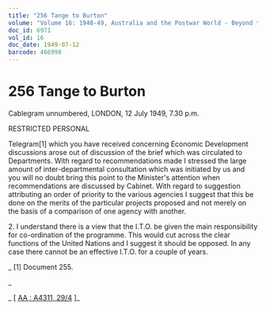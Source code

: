 ```yaml
---
title: "256 Tange to Burton"
volume: "Volume 16: 1948-49, Australia and the Postwar World - Beyond the Region"
doc_id: 6971
vol_id: 16
doc_date: 1949-07-12
barcode: 466998
---
```


# 256 Tange to Burton

Cablegram unnumbered, LONDON, 12 July 1949, 7.30 p.m.

RESTRICTED PERSONAL

Telegram[1] which you have received concerning Economic Development discussions arose out of discussion of the brief which was circulated to Departments. With regard to recommendations made I stressed the large amount of inter-departmental consultation which was initiated by us and you will no doubt bring this point to the Minister's attention when recommendations are discussed by Cabinet. With regard to suggestion attributing an order of priority to the various agencies I suggest that this be done on the merits of the particular projects proposed and not merely on the basis of a comparison of one agency with another.

2\. I understand there is a view that the I.T.O. be given the main responsibility for co-ordination of the programme. This would cut across the clear functions of the United Nations and I suggest it should be opposed. In any case there cannot be an effective I.T.O. for a couple of years.

_ [1] Document 255.

_

_ [ [AA : A4311, 29/4](http://www.naa.gov.au/cgi-bin/Search?O=I&Number=466998) ]_
